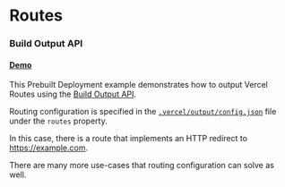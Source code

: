 # Routes

### Build Output API

#### [Demo](https://build-output-api-routes.vercel.sh)

This Prebuilt Deployment example demonstrates how to output Vercel Routes using the [Build Output API](https://vercel.com/docs/build-output-api/v3#build-output-configuration/routes).

Routing configuration is specified in the [`.vercel/output/config.json`](./.vercel/output/config.json) file under
the `routes` property.

In this case, there is a route that implements an HTTP redirect to https://example.com.

There are many more use-cases that routing configuration can solve as well.
